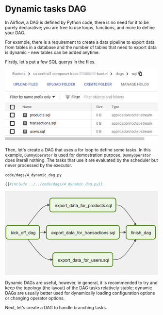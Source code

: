 # Dynamic tasks DAG

In Airflow, a DAG is defined by Python code, there is no need for it to be purely declarative; you are free to use loops, functions, and more to define your DAG.

For example, there is a requirement to create a data pipeline to export data from tables in a database and the number of tables that need to export data is dynamic - new tables can be added anytime.

Firstly, let's put a few SQL querys in the files.

![sql files](airflow-dynamic-dag-sql-files.png)

Then, let's create a DAG that uses a for loop to define some tasks. In this example, `DummyOperator` is used for demostration purpose. `DummyOperator` does literall nothing. The tasks that use it are evaluated by the scheduler but never processed by the executor.

`code/dags/4_dynamic_dag.py`
```python
{{#include ../../code/dags/4_dynamic_dag.py}}
```

![dynamic dag](airflow-dynamic-dag.png)

Dynamic DAGs are useful, however, in general, it is recommended to try and keep the topology (the layout) of the DAG tasks relatively stable; dynamic DAGs are usually better used for dynamically loading configuration options or changing operator options.

Next, let's create a DAG to handle branching tasks.
